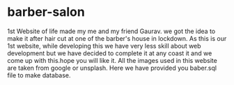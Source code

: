 # barber-salon
1st Website of life made my me and my friend Gaurav. we got the idea to make it after hair cut at one of the barber's house in lockdown. As this is our 1st website, while developing this we have very less skill about web development but we have decided to complete it at any coast it and we come up with this.hope you will like it. All the images used in this website are taken from google or unsplash.
Here we have provided you baber.sql file to make database.

